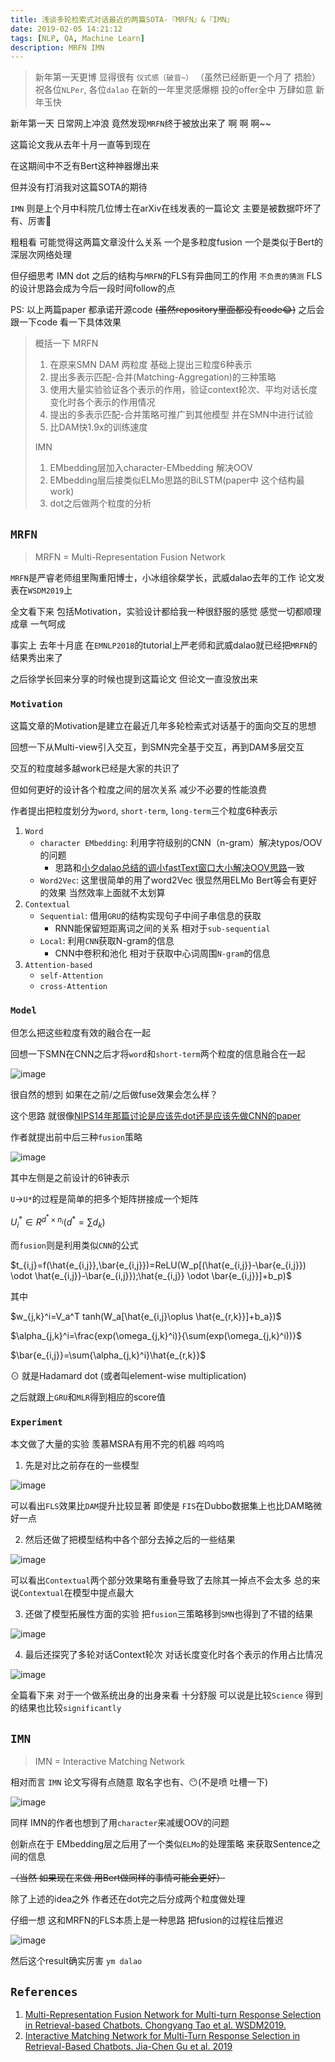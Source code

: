 ```yaml
---
title: 浅谈多轮检索式对话最近的两篇SOTA-『MRFN』&『IMN』
date: 2019-02-05 14:21:12
tags: [NLP, QA, Machine Learn]
description: MRFN IMN
---
```

> 新年第一天更博 显得很有 `仪式感（破音~）` （虽然已经断更一个月了 捂脸）
> 祝各位`NLPer`, 各位`dalao` 在新的一年里灵感爆棚 投的offer全中 万肆如意 新年玉快

新年第一天 日常网上冲浪 竟然发现`MRFN`终于被放出来了 啊 啊 啊~~

这篇论文我从去年十月一直等到现在

在这期间中不乏有Bert这种神器爆出来

但并没有打消我对这篇SOTA的期待

`IMN` 则是上个月中科院几位博士在arXiv在线发表的一篇论文 主要是被数据吓坏了 有、厉害🙇

粗粗看 可能觉得这两篇文章没什么关系 一个是多粒度fusion 一个是类似于Bert的深层次网络处理

但仔细思考 IMN dot 之后的结构与`MRFN`的FLS有异曲同工的作用 `不负责的猜测` FLS的设计思路会成为今后一段时间follow的点

PS: 以上两篇paper 都承诺开源code ~~(虽然repository里面都没有code😂)~~ 之后会跟一下code 看一下具体效果

> 概括一下 MRFN
> 1. 在原来SMN DAM 两粒度 基础上提出三粒度6种表示
> 2. 提出多表示匹配-合并(Matching-Aggregation)的三种策略
> 3. 使用大量实验验证各个表示的作用，验证context轮次、平均对话长度变化时各个表示的作用情况
> 4. 提出的多表示匹配-合并策略可推广到其他模型 并在SMN中进行试验
> 5. 比DAM快1.9x的训练速度
>
> IMN
> 1. EMbedding层加入character-EMbedding 解决OOV
> 2. EMbedding层后接类似ELMo思路的BiLSTM(paper中 这个结构最work)
> 3. dot之后做两个粒度的分析

## `MRFN`

> MRFN = Multi-Representation Fusion Network

`MRFN`是严睿老师组里陶重阳博士，小冰组徐粲学长，武威dalao去年的工作 论文发表在`WSDM2019`上

全文看下来 包括Motivation，实验设计都给我一种很舒服的感觉 感觉一切都顺理成章 一气呵成

事实上 去年十月底 在`EMNLP2018`的tutorial上严老师和武威dalao就已经把`MRFN`的结果秀出来了

之后徐学长回来分享的时候也提到这篇论文 但论文一直没放出来

### `Motivation`

这篇文章的Motivation是建立在最近几年多轮检索式对话基于的面向交互的思想

回想一下从Multi-view引入交互，到SMN完全基于交互，再到DAM多层交互

交互的粒度越多越work已经是大家的共识了

但如何更好的设计各个粒度之间的层次关系 减少不必要的性能浪费

作者提出把粒度划分为`word`, `short-term`, `long-term`三个粒度6种表示
1. `Word`
    + `character EMbedding`: 利用字符级别的CNN（n-gram）解决typos/OOV的问题
        - 思路和[小夕dalao总结的调小fastText窗口大小解决OOV思路](https://www.zhihu.com/question/265357659/answer/578944550)一致
    + `Word2Vec`: 这里很简单的用了word2Vec 很显然用ELMo Bert等会有更好的效果 当然效率上面就不太划算
2. `Contextual`
    + `Sequential`: 借用`GRU`的结构实现句子中间子串信息的获取
        - RNN能保留短距离词之间的关系 相对于`sub-sequential`
    + `Local`: 利用`CNN`获取N-gram的信息
        - CNN中卷积和池化 相对于获取中心词周围`N-gram`的信息
3. `Attention-based`
    + `self-Attention`
    + `cross-Attention`

### `Model`
但怎么把这些粒度有效的融合在一起

回想一下SMN在CNN之后才将`word`和`short-term`两个粒度的信息融合在一起

![image](https://cdn.nlark.com/yuque/0/2019/png/104214/1549370813808-3b407478-88cc-484e-a105-31e9bec4c618.png)

很自然的想到 如果在之前/之后做fuse效果会怎么样？

这个思路 就很像[NIPS14年那篇讨论是应该先dot还是应该先做CNN的paper](http://www.hangli-hl.com/uploads/3/1/6/8/3168008/hu-etal-nips2014.pdf)

作者就提出前中后三种`fusion`策略

![image](https://cdn.nlark.com/yuque/0/2019/png/104214/1549370840387-18e191f1-c844-466f-936c-ae66e231d488.png)

其中左侧是之前设计的6钟表示

`U`->`U*`的过程是简单的把多个矩阵拼接成一个矩阵

$U^*_i \in R^{d^* \times n_i}(d^*=\sum d_k)$

而`fusion`则是利用类似`CNN`的公式

$t_{i,j}=f(\hat{e_{i,j}},\bar{e_{i,j}})=ReLU(W_p[(\hat{e_{i,j}}-\bar{e_{i,j}}) \odot \hat{e_{i,j}}-\bar{e_{i,j}});\hat{e_{i,j}} \odot \bar{e_{i,j}}]+b_p)$

其中

$w_{j,k}^i=V_a^T tanh(W_a[\hat{e_{i,j}\oplus \hat{e_{r,k}}]+b_a})$

$\alpha_{j,k}^i=\frac{exp(\omega_{j,k}^i)}{\sum(exp(\omega_{j,k}^i))}$

$\bar{e_{i,j}}=\sum{\alpha_{j,k}^i}\hat{e_{r,k}}$

$\odot$ 就是Hadamard dot (或者叫element-wise multiplication)

之后就跟上`GRU`和`MLR`得到相应的score值

### `Experiment`

本文做了大量的实验 羡慕MSRA有用不完的机器 呜呜呜

1. 先是对比之前存在的一些模型

![image](https://cdn.nlark.com/yuque/0/2019/png/104214/1549375167463-6165224b-a84d-473e-8fe9-fa55147fac9a.png)

可以看出`FLS`效果比`DAM`提升比较显著 即使是 `FIS`在Dubbo数据集上也比DAM略微好一点

2. 然后还做了把模型结构中各个部分去掉之后的一些结果

![image](https://cdn.nlark.com/yuque/0/2019/png/104214/1549373911507-ed243c9b-3ec3-4774-8233-aa07ae943a50.png)

可以看出`Contextual`两个部分效果略有重叠导致了去除其一掉点不会太多 总的来说`Contextual`在模型中提点最大

3. 还做了模型拓展性方面的实验 把`fusion`三策略移到`SMN`也得到了不错的结果

![image](https://cdn.nlark.com/yuque/0/2019/png/104214/1549375170102-58cb3433-3ac6-41a9-96ab-2138301bee44.png)

4. 最后还探究了多轮对话Context轮次 对话长度变化时各个表示的作用占比情况

![image](https://cdn.nlark.com/yuque/0/2019/png/104214/1549375166993-e660570b-56e8-4f44-83cc-114e1dac986b.png)

全篇看下来 对于一个做系统出身的出身来看 十分舒服 可以说是比较`Science` 得到的结果也比较`significantly`

## `IMN`

> IMN = Interactive Matching Network

相对而言 `IMN` 论文写得有点随意 取名字也有、😶(不是喷 吐槽一下)

![image](https://cdn.nlark.com/yuque/0/2019/png/104214/1549375125045-08bf3e93-7918-45bd-bc71-625352895e1b.png)

同样 IMN的作者也想到了用`character`来减缓OOV的问题

创新点在于 EMbedding层之后用了一个类似`ELMo`的处理策略 来获取Sentence之间的信息

~~（当然 如果现在来做 用Bert做同样的事情可能会更好）~~

除了上述的idea之外 作者还在dot完之后分成两个粒度做处理

仔细一想 这和MRFN的FLS本质上是一种思路 把fusion的过程往后推迟

![image](https://cdn.nlark.com/yuque/0/2019/png/104214/1549375169785-e0698714-ccfd-4a8f-a94f-29fb5f117e90.png)

然后这个result确实厉害 `ym dalao`

## `References`
1. [Multi-Representation Fusion Network for Multi-turn Response Selection in Retrieval-based Chatbots. Chongyang Tao et al. WSDM2019.](https://dl.acm.org/ft_gateway.cfm?id=3290985&ftid=2038017&dwn=1&CFID=48199586&CFTOKEN=fd4f6dfb8820cbf2-214D0EB6-AEAD-530A-88B454E3E573F7AF)
2. [Interactive Matching Network for Multi-Turn Response Selection in Retrieval-Based Chatbots. Jia-Chen Gu et al. 2019](https://arxiv.org/pdf/1901.01824)

<link rel="stylesheet" href="https://cdnjs.cloudflare.com/ajax/libs/KaTeX/0.5.1/katex.min.css">

<link rel="stylesheet" href="https://cdn.jsdelivr.net/github-markdown-css/2.2.1/github-markdown.css"/>
